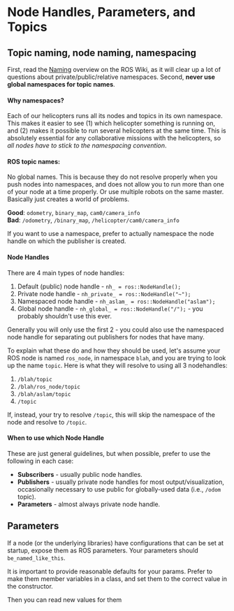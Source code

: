 # Node Handles, Parameters, and Topics

## Topic naming, node naming, namespacing

First, read the [Naming](http://wiki.ros.org/Names) overview on the ROS Wiki, as it will clear up a lot of questions about private/public/relative namespaces. Second, **never use global namespaces for topic names**.

#### Why namespaces?

Each of our helicopters runs all its nodes and topics in its own namespace. This makes it easier to see \(1\) which helicopter something is running on, and \(2\) makes it possible to run several helicopters at the same time. This is absolutely essential for any collaborative missions with the helicopters, so _all nodes have to stick to the namespacing convention_.

#### ROS topic names:

No global names. This is because they do not resolve properly when you push nodes into namespaces, and does not allow you to run more than one of your node at a time properly. Or use multiple robots on the same master. Basically just creates a world of problems.

**Good**: `odometry`, `binary_map`, `cam0/camera_info`  
 **Bad**: `/odometry`, `/binary_map`, `/helicopter/cam0/camera_info`

If you want to use a namespace, prefer to actually namespace the node handle on which the publisher is created.

#### Node Handles

There are 4 main types of node handles:

1. Default \(public\) node handle - `nh_ = ros::NodeHandle();`
2. Private node handle - `nh_private_ = ros::NodeHandle("~");`
3. Namespaced node handle - `nh_aslam_ = ros::NodeHandle("aslam");`
4. Global node handle - `nh_global_ = ros::NodeHandle("/");` - you probably shouldn't use this ever.

Generally you will only use the first 2 - you could also use the namespaced node handle for separating out publishers for nodes that have many.

To explain what these do and how they should be used, let's assume your ROS node is named `ros_node`, in namespace `blah`, and you are trying to look up the name `topic`. Here is what they will resolve to using all 3 nodehandles:

1. `/blah/topic`
2. `/blah/ros_node/topic`
3. `/blah/aslam/topic`
4. `/topic`

If, instead, your try to resolve `/topic`, this will skip the namespace of the node and resolve to `/topic`.

#### When to use which Node Handle

These are just general guidelines, but when possible, prefer to use the following in each case:

*  **Subscribers** - usually public node handles.
*  **Publishers** - usually private node handles for most output/visualization, occasionally necessary to use public for globally-used data \(i.e., `/odom` topic\).
*  **Parameters** - almost always private node handle.

## Parameters

If a node \(or the underlying libraries\) have configurations that can be set at startup, expose them as ROS parameters. Your parameters should `be_named_like_this`.

It is important to provide reasonable defaults for your params. Prefer to make them member variables in a class, and set them to the correct value in the constructor.

Then you can read new values for them

